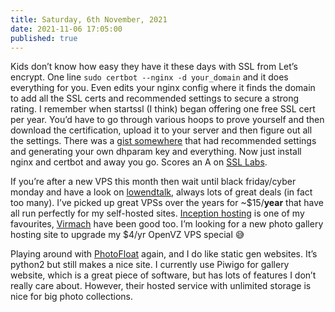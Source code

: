 ```yaml
---
title: Saturday, 6th November, 2021
date: 2021-11-06 17:05:00
published: true
---
```


Kids don’t know how easy they have it these days with SSL from Let’s encrypt. One line `sudo certbot --nginx -d your_domain` and it does everything for you. Even edits your nginx config where it finds the domain to add all the SSL certs and recommended settings to secure a strong rating. I remember when startssl (I think) began offering one free SSL cert per year. You’d have to go through various hoops to prove yourself and then download the certification, upload it to your server and then figure out all the settings. There was a [gist somewhere](https://gist.github.com/konklone/6532544) that had recommended settings and generating your own dhparam key and everything. Now just install nginx and certbot and away you go. Scores an A on [SSL Labs](https://www.ssllabs.com/ssltest/).

If you’re after a new VPS this month then wait until black friday/cyber monday and have a look on [lowendtalk](https://www.lowendtalk.com/), always lots of great deals (in fact too many). I’ve picked up great VPSs over the years for \~\$15/**year** that have all run perfectly for my self-hosted sites. [Inception hosting](https://inceptionhosting.com/) is one of my favourites, [Virmach](https://virmach.com/) have been good too. I’m looking for a new photo gallery hosting site to upgrade my \$4/yr OpenVZ VPS special 😅

Playing around with [PhotoFloat](https://github.com/alexjj/photofloat) again, and I do like static gen websites. It’s python2 but still makes a nice site. I currently use Piwigo for gallery website, which is a great piece of software, but has lots of features I don’t really care about. However, their hosted service with unlimited storage is nice for big photo collections.